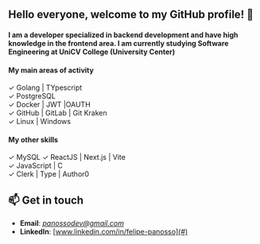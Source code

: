 ## Hello everyone, welcome to my GitHub profile! 👋  
#### I am a developer specialized in backend development and have high knowledge in the frontend area. I am currently studying Software Engineering at UniCV College (University Center)

#### My main areas of activity
✓ Golang | TYpescript  
✓ PostgreSQL  
✓ Docker | JWT |OAUTH  
✓ GitHub | GitLab | Git Kraken  
✓ Linux | Windows 

#### My other skills
✓ MySQL 
✓ ReactJS | Next.js | Vite  
✓ JavaScript | C   
✓ Clerk | Type | Author0  

## 📫 Get in touch
- **Email**: *panossodev@gmail.com*  
- **LinkedIn**: [www.linkedin.com/in/felipe-panosso](#)
